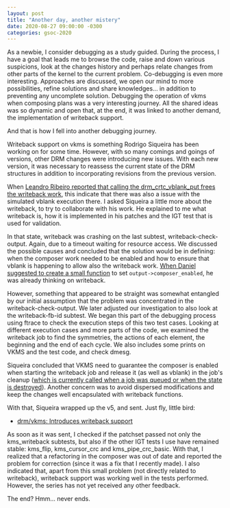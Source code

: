 ```yaml
---
layout: post
title: "Another day, another mistery"
date: 2020-08-27 09:00:00 -0300
categories: gsoc-2020
--- 
```


As a newbie, I consider debugging as a study guided.  During the process, I
have a goal that leads me to browse the code, raise and down various
suspicions, look at the changes history and perhaps relate changes from other
parts of the kernel to the current problem. Co-debugging is even more
interesting. Approaches are discussed, we open our mind to more possibilities,
refine solutions and share knowledges... in addition to preventing any
uncomplete solution.  Debugging the operation of vkms when composing plans was
a very interesting journey.  All the shared ideas was so dynamic and open that,
at the end, it was linked to another demand, the implementation of writeback
support.

And that is how I fell into another debugging journey.

Writeback support on vkms is something Rodrigo Siqueira has been working on for
some time.  However, with so many comings and goings of versions, other DRM
changes were introducing new issues. With each new version, it was necessary to
reassess the current state of the DRM structures in addition to incorporating
revisions from the previous version.

When [Leandro Ribeiro reported that calling the drm\_crtc\_vblank\_put frees
the writeback work](https://lkml.org/lkml/2020/7/31/809), this indicate that
there was also a issue with the simulated vblank execution there. I asked
Siqueira a little more about the writeback, to try to collaborate with his
work. He explained to me what writeback is, how it is implemented in his
patches and the IGT test that is used for validation. 

In that state, writeback was crashing on the last subtest,
writeback-check-output. Again, due to a timeout waiting for resource access. We
discussed the possible causes and concluded that the solution would be in
defining: when the composer work needed to be enabled and how to ensure that
vblank is happening to allow also the writeback work. [When Daniel suggested to
create a small function](https://lkml.org/lkml/2020/8/4/726) to set
`output->composer_enabled`, he was already thinking on writeback.

However, something that appeared to be straight was somewhat entangled by our
initial assumption that the problem was concentrated in the
writeback-check-output. We later adjusted our investigation to also look at the
writeback-fb-id subtest.
We began this part of the debugging process using ftrace to check the execution
steps of this two test cases. Looking at different execution cases and more parts
of the code, we examined the writeback job to find the symmetries, the actions
of each element, the beginning and the end of each cycle.
We also includes some prints on VKMS and the test code, and check dmesg.

Siqueira concluded that VKMS need to guarantee the composer is enabled when
starting the writeback job and release it (as well as vblank) in the
job's cleanup ([which is currently called when a job was queued or when the
state is destroyed](https://patchwork.kernel.org/patch/10857785/)).
Another concern was to avoid dispersed modifications and keep the changes well
encapsulated with writeback functions.

With that, Siqueira wrapped up the v5, and sent. Just fly, little bird:

* [drm/vkms: Introduces writeback support](https://patchwork.freedesktop.org/series/80961/)

As soon as it was sent, I checked if the patchset passed not only the
kms\_writeback subtests, but also if the other IGT tests I use have remained
stable: kms\_flip, kms\_cursor\_crc and kms\_pipe\_crc\_basic. With that, I
realized that a refactoring in the composer was out of date and reported the
problem for correction (since it was a fix that I recently made). I also
indicated that, apart from this small problem (not directly related to
writeback), writeback support was working well in the tests performed.
However, the series has not yet received any other feedback.

The end? Hmm... never ends.

